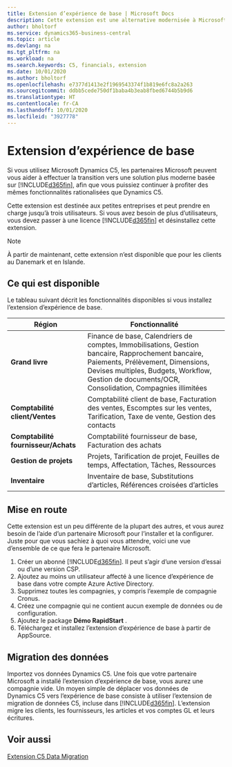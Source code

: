 ```yaml
---
title: Extension d’expérience de base | Microsoft Docs
description: Cette extension est une alternative modernisée à Microsoft Dynamics C5.
author: bholtorf
ms.service: dynamics365-business-central
ms.topic: article
ms.devlang: na
ms.tgt_pltfrm: na
ms.workload: na
ms.search.keywords: C5, financials, extension
ms.date: 10/01/2020
ms.author: bholtorf
ms.openlocfilehash: e7377d1413e2f1969543374f1b819e6fc8a2a263
ms.sourcegitcommit: ddbb5cede750df1baba4b3eab8fbed6744b5b9d6
ms.translationtype: HT
ms.contentlocale: fr-CA
ms.lasthandoff: 10/01/2020
ms.locfileid: "3927778"
---
```

# <a name="the-basic-experience-extension"></a>Extension d’expérience de base
Si vous utilisez Microsoft Dynamics C5, les partenaires Microsoft peuvent vous aider à effectuer la transition vers une solution plus moderne basée sur [!INCLUDE[d365fin](includes/d365fin_md.md)], afin que vous puissiez continuer à profiter des mêmes fonctionnalités rationalisées que Dynamics C5.

Cette extension est destinée aux petites entreprises et peut prendre en charge jusqu’à trois utilisateurs. Si vous avez besoin de plus d’utilisateurs, vous devez passer à une licence [!INCLUDE[d365fin](includes/d365fin_md.md)] et désinstallez cette extension.

> [!NOTE]
> À partir de maintenant, cette extension n’est disponible que pour les clients au Danemark et en Islande. 

## <a name="whats-available"></a>Ce qui est disponible
Le tableau suivant décrit les fonctionnalités disponibles si vous installez l’extension d’expérience de base.

|Région  |Fonctionnalité  |
|---------|---------|
|**Grand livre** |Finance de base, Calendriers de comptes, Immobilisations, Gestion bancaire, Rapprochement bancaire, Paiements, Prélèvement, Dimensions, Devises multiples, Budgets, Workflow, Gestion de documents/OCR, Consolidation, Compagnies illimitées|
|**Comptabilité client/Ventes** |Comptabilité client de base, Facturation des ventes, Escomptes sur les ventes, Tarification, Taxe de vente, Gestion des contacts |
|**Comptabilité fournisseur/Achats** |Comptabilité fournisseur de base, Facturation des achats |
|**Gestion de projets** |Projets, Tarification de projet, Feuilles de temps, Affectation, Tâches, Ressources |
|**Inventaire** |Inventaire de base, Substitutions d’articles, Références croisées d’articles |

## <a name="getting-started"></a>Mise en route
Cette extension est un peu différente de la plupart des autres, et vous aurez besoin de l’aide d’un partenaire Microsoft pour l’installer et la configurer. Juste pour que vous sachiez à quoi vous attendre, voici une vue d’ensemble de ce que fera le partenaire Microsoft.

1. Créer un abonné [!INCLUDE[d365fin](includes/d365fin_md.md)]. Il peut s’agir d’une version d’essai ou d’une version CSP.
2. Ajoutez au moins un utilisateur affecté à une licence d’expérience de base dans votre compte Azure Active Directory.
3. Supprimez toutes les compagnies, y compris l’exemple de compagnie Cronus.
4. Créez une compagnie qui ne contient aucun exemple de données ou de configuration.
5. Ajoutez le package **Démo RapidStart** . <!--what does the pockage contain?-->
6. Téléchargez et installez l’extension d’expérience de base à partir de AppSource.

## <a name="migrating-data"></a>Migration des données
Importez vos données Dynamics C5. Une fois que votre partenaire Microsoft a installé l’extension d’expérience de base, vous aurez une compagnie vide. Un moyen simple de déplacer vos données de Dynamics C5 vers l’expérience de base consiste à utiliser l’extension de migration de données C5, incluse dans [!INCLUDE[d365fin](includes/d365fin_md.md)]. L’extension migre les clients, les fournisseurs, les articles et vos comptes GL et leurs écritures.

## <a name="see-also"></a>Voir aussi
[Extension C5 Data Migration](ui-extensions-c5-data-migration.md)